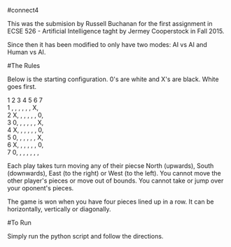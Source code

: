 #connect4

This was the submision by Russell Buchanan for the first assignment in ECSE 526 - Artificial Intelligence taght by Jermey Cooperstock in Fall 2015.

Since then it has been modified to only have two modes: AI vs AI and Human vs AI.

#The Rules

Below is the starting configuration. 0's are white and X's are black. White goes first.

  1 2 3 4 5 6 7 <br />
1  , , , , , , X, <br />
2 X, , , , , , 0, <br />
3 0, , , , , , X, <br />
4 X, , , , , , 0, <br />
5 0, , , , , , X, <br />
6 X, , , , , , 0, <br />
7 0, , , , , ,  ,<br />


Each play takes turn moving any of their piecse North (upwards), South (downwards), East (to the right) or West (to the left). You cannot move the other player's pieces or move out of bounds. You cannot take or jump over your oponent's pieces.

The game is won when you have four pieces lined up in a row. It can be horizontally, vertically or diagonally.

#To Run

Simply run the python script and follow the directions.
